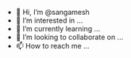 - 👋 Hi, I’m @sangamesh 
- 👀 I’m interested in ...
- 🌱 I’m currently learning ...
- 💞️ I’m looking to collaborate on ...
- 📫 How to reach me ...

<!---
bravrchrome/bravrchrome is a ✨ special ✨ repository because its `README.md` (this file) appears on your GitHub profile.
You can click the Preview link to take a look at your changes.
--->
